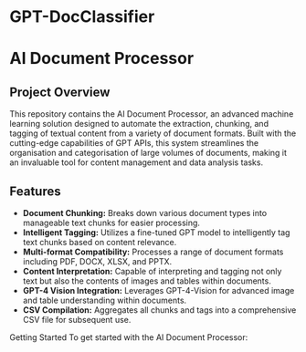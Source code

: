 # GPT-DocClassifier

# AI Document Processor

## Project Overview

This repository contains the AI Document Processor, an advanced machine learning solution designed to automate the extraction, chunking, and tagging of textual content from a variety of document formats. Built with the cutting-edge capabilities of GPT APIs, this system streamlines the organisation and categorisation of large volumes of documents, making it an invaluable tool for content management and data analysis tasks.

## Features
- **Document Chunking:** Breaks down various document types into manageable text chunks for easier processing.
- **Intelligent Tagging:** Utilizes a fine-tuned GPT model to intelligently tag text chunks based on content relevance.
- **Multi-format Compatibility:** Processes a range of document formats including PDF, DOCX, XLSX, and PPTX.
- **Content Interpretation:** Capable of interpreting and tagging not only text but also the contents of images and tables within documents.
- **GPT-4 Vision Integration:** Leverages GPT-4-Vision for advanced image and table understanding within documents.
- **CSV Compilation:** Aggregates all chunks and tags into a comprehensive CSV file for subsequent use.

Getting Started
To get started with the AI Document Processor:
